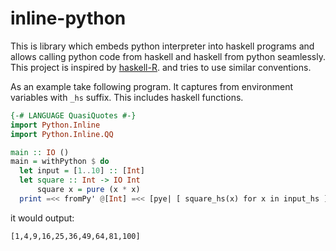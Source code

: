 # inline-python

This is library which embeds python interpreter into haskell programs and allows
calling python code from haskell and haskell from python seamlessly. This
project is inspired by [haskell-R](https://tweag.github.io/HaskellR). and tries
to use similar conventions.

As an example take following program. It captures from environment variables
with `_hs` suffix. This includes haskell functions.

```haskell
{-# LANGUAGE QuasiQuotes #-}
import Python.Inline
import Python.Inline.QQ

main :: IO ()
main = withPython $ do
  let input = [1..10] :: [Int]
  let square :: Int -> IO Int
      square x = pure (x * x)
  print =<< fromPy' @[Int] =<< [pye| [ square_hs(x) for x in input_hs ] |]
```

it would output:

```
[1,4,9,16,25,36,49,64,81,100]
```

